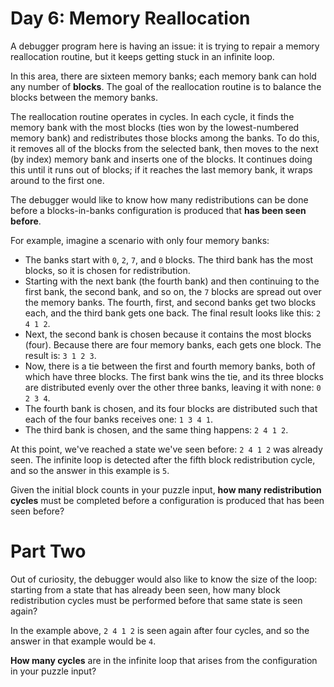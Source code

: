 # Day 6: Memory Reallocation
A debugger program here is having an issue: it is trying to repair a memory reallocation routine, but it keeps getting 
stuck in an infinite loop.

In this area, there are sixteen memory banks; each memory bank can hold any number of **blocks**. The goal of the 
reallocation routine is to balance the blocks between the memory banks.

The reallocation routine operates in cycles. In each cycle, it finds the memory bank with the most blocks (ties won by 
the lowest-numbered memory bank) and redistributes those blocks among the banks. To do this, it removes all of the 
blocks from the selected bank, then moves to the next (by index) memory bank and inserts one of the blocks. It continues 
doing this until it runs out of blocks; if it reaches the last memory bank, it wraps around to the first one.

The debugger would like to know how many redistributions can be done before a blocks-in-banks configuration is produced 
that **has been seen before**.

For example, imagine a scenario with only four memory banks:
* The banks start with `0`, `2`, `7`, and `0` blocks. The third bank has the most blocks, so it is chosen for 
redistribution.
* Starting with the next bank (the fourth bank) and then continuing to the first bank, the second bank, and so on, the 
`7` blocks are spread out over the memory banks. The fourth, first, and second banks get two blocks each, and the third 
bank gets one back. The final result looks like this: `2 4 1 2`.
* Next, the second bank is chosen because it contains the most blocks (four). Because there are four memory banks, each 
gets one block. The result is: `3 1 2 3`.
* Now, there is a tie between the first and fourth memory banks, both of which have three blocks. The first bank wins 
the tie, and its three blocks are distributed evenly over the other three banks, leaving it with none: `0 2 3 4`.
* The fourth bank is chosen, and its four blocks are distributed such that each of the four banks receives one: 
`1 3 4 1`.
* The third bank is chosen, and the same thing happens: `2 4 1 2`.

At this point, we've reached a state we've seen before: `2 4 1 2` was already seen. The infinite loop is detected after 
the fifth block redistribution cycle, and so the answer in this example is `5`.

Given the initial block counts in your puzzle input, **how many redistribution cycles** must be completed before a 
configuration is produced that has been seen before?

# Part Two
Out of curiosity, the debugger would also like to know the size of the loop: starting from a state that has already been 
seen, how many block redistribution cycles must be performed before that same state is seen again?

In the example above, `2 4 1 2` is seen again after four cycles, and so the answer in that example would be `4`.

**How many cycles** are in the infinite loop that arises from the configuration in your puzzle input?
